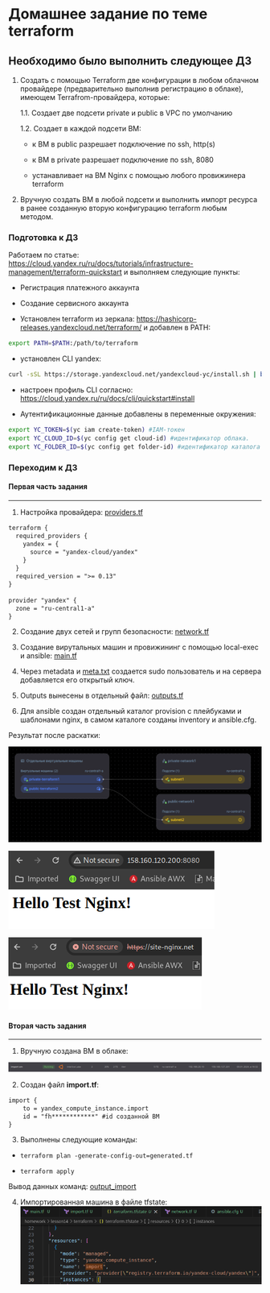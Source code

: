 # Домашнее задание по теме terraform

## Необходимо было выполнить следующее ДЗ

1. Создать с помощью Terraform две конфигурации в любом облачном провайдере (предварительно выполнив регистрацию в облаке), имеющем Terrafrom-провайдера, которые:

    1.1. Создает две подсети private и public в VPC по умолчанию

    1.2. Создает в каждой подсети ВМ:

    - к ВМ в public разрешает подключение по ssh, http(s)
    
    - к ВМ в private разрешает подключение по ssh, 8080
    
    - устанавливает на ВМ Nginx с помощью любого провижинера terraform

2. Вручную создать ВМ в любой подсети и выполнить импорт ресурса в ранее созданную вторую конфигурацию terraform любым методом.

### Подготовка к ДЗ

Работаем по статье:
https://cloud.yandex.ru/ru/docs/tutorials/infrastructure-management/terraform-quickstart и выполняем следующие пункты:

- Регистрация платежного аккаунта

- Создание сервисного аккаунта

- Установлен terraform из зеркала: https://hashicorp-releases.yandexcloud.net/terraform/  и добавлен в PATH:

```bash
export PATH=$PATH:/path/to/terraform
```

- установлен CLI yandex:

```bash
curl -sSL https://storage.yandexcloud.net/yandexcloud-yc/install.sh | bash
```

- настроен профиль CLI согласно: https://cloud.yandex.ru/ru/docs/cli/quickstart#install

- Аутентификационные данные добавлены в переменные окружения:

```bash
export YC_TOKEN=$(yc iam create-token) #IAM-токен
export YC_CLOUD_ID=$(yc config get cloud-id) #идентификатор облака.
export YC_FOLDER_ID=$(yc config get folder-id) #идентификатор каталога
```

### Переходим к ДЗ

#### Первая часть задания

_____

1. Настройка провайдера: [providers.tf](./terraform/providers.tf)

```
terraform {
  required_providers {
    yandex = {
      source = "yandex-cloud/yandex"
    }
  }
  required_version = ">= 0.13"
}

provider "yandex" {
  zone = "ru-central1-a"
}
```

2. Cоздание двух сетей и групп безопасности: [network.tf](./terraform/network.tf)

3. Создание вирутальных машин и провижининг с помощью local-exec и ansible: [main.tf](./terraform/main.tf)

4. Через metadata и [meta.txt](./terraform/meta.txt) создается sudo пользователь и на сервера добавляется его открытый ключ.

5. Outputs вынесены в отдельный файл: [outputs.tf](./terraform/outputs.tf)

6. Для ansible создан отдельный каталог provision с плейбуками и шаблонами nginx, в самом каталоге созданы inventory и ansible.cfg.

Результат после раскатки:

![net_vpc](./vpc_screen.png)

![private_provision](./private_provision_with_ansible.png)

![public_provision](./public_provision_with_ansible.png)

#### Вторая часть задания

_____

1. Вручную создана ВМ в облаке:

![new_vm](./new_vm_by_hands_added.png)

2. Создан файл **import.tf**:

```
import {
    to = yandex_compute_instance.import
    id = "fh************" #id созданной ВМ
}
```

3. Выполнены следующие команды:

- `terraform plan -generate-config-out=generated.tf`

- `terraform apply`

Вывод данных команд: [output_import](./terraform/output_import.txt)

4. Импортированная машина в файле tfstate: ![imported in tfstate](./import_resource.png)

